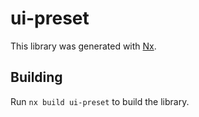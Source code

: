 # ui-preset

This library was generated with [Nx](https://nx.dev).

## Building

Run `nx build ui-preset` to build the library.
